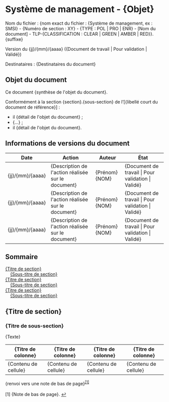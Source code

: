# Système de management - {Objet}
Nom du fichier : {nom exact du fichier : {Système de management, ex : SMSI} - {Numéro de section : XY} - {TYPE : POL | PRO | ENR} - [Nom du document] - TLP-{CLASSIFICATION : CLEAR | GREEN | AMBER | RED}}.{suffixe}

Version du {jj}/{mm}/{aaaa} ({Document de travail | Pour validation | Validé})

Destinataires : {Destinataires du document}


## Objet du document
Ce document {synthèse de l'objet du document}.

Conformément à la section {section}.{sous-section} de l’[{libellé court du document de référence}] :
- il {détail de l'objet du document} ;
- {...} ;
- il {détail de l'objet du document}.

## Informations de versions du document
| <center>**Date**</center> | <center>**Action**</center> | <center>**Auteur**</center> | <center>**État**</center> |
| --- | --- | --- | --- |
| {jj}/{mm}/{aaaa} | {Description de l'action réalisée sur le document} | {Prénom} {NOM} | {Document de travail \| Pour validation \| Validé} |
| {jj}/{mm}/{aaaa} | {Description de l'action réalisée sur le document} | {Prénom} {NOM} | {Document de travail \| Pour validation \| Validé} |
| {jj}/{mm}/{aaaa} | {Description de l'action réalisée sur le document} | {Prénom} {NOM} | {Document de travail \| Pour validation \| Validé} |

## Sommaire

[{Titre de section}](#titre-de-section)<br>
&nbsp;&nbsp;&nbsp;&nbsp;[{Sous-titre de section}](#titre-de-sous-section)<br>
[{Titre de section}](#titre-de-section)<br>
&nbsp;&nbsp;&nbsp;&nbsp;[{Sous-titre de section}](#titre-de-sous-section)<br>
[{Titre de section}](#titre-de-section)<br>
&nbsp;&nbsp;&nbsp;&nbsp;[{Sous-titre de section}](#titre-de-sous-section)<br>

## {Titre de section}

### {Titre de sous-section}

{Texte}

| <center>**{Titre de colonne}**</center> | <center>**{Titre de colonne}**</center> | <center>**{Titre de colonne}**</center> | <center>**{Titre de colonne}**</center> |
| --- | --- | --- | --- |
| {Contenu de cellule} | {Contenu de cellule} | {Contenu de cellule} | {Contenu de cellule} |


{renvoi vers une note de bas de page}<sup><a href="#note1" id="ref1">[1]</a></sup>
<br>
<br>
<a id="note1">[1]</a> {Note de bas de page}. <a href="#ref1">↩</a>
